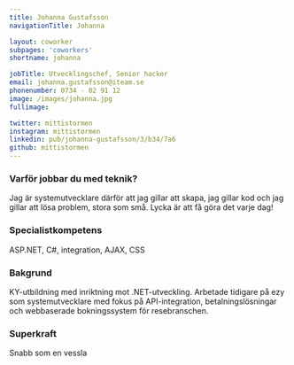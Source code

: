 ```yaml
---
title: Johanna Gustafsson
navigationTitle: Johanna

layout: coworker
subpages: 'coworkers'
shortname: johanna

jobTitle: Utvecklingschef, Senior hacker
email: johanna.gustafsson@iteam.se
phonenumber: 0734 - 02 91 12
image: /images/johanna.jpg
fullimage:

twitter: mittistormen
instagram: mittistormen
linkedin: pub/johanna-gustafsson/3/b34/7a6
github: mittistormen
---
```


### Varför jobbar du med teknik?
Jag är systemutvecklare därför att jag gillar att skapa, jag gillar kod och jag gillar att lösa problem, stora som små. Lycka är att få göra det varje dag!

### Specialistkompetens
ASP.NET, C#, integration, AJAX, CSS

### Bakgrund
KY-utbildning med inriktning mot .NET-utveckling. Arbetade tidigare på ezy som systemutvecklare med fokus på API-integration, betalningslösningar och webbaserade bokningssystem för resebranschen.

### Superkraft
Snabb som en vessla